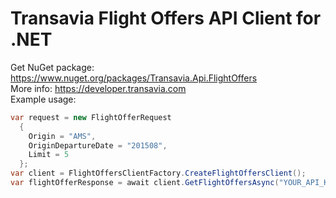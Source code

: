 # Transavia Flight Offers API Client for .NET  
Get NuGet package: https://www.nuget.org/packages/Transavia.Api.FlightOffers  
More info: https://developer.transavia.com  
Example usage:  
```c#
var request = new FlightOfferRequest 
  { 
    Origin = "AMS",  
    OriginDepartureDate = "201508",  
    Limit = 5   
  };
var client = FlightOffersClientFactory.CreateFlightOffersClient();
var flightOfferResponse = await client.GetFlightOffersAsync("YOUR_API_KEY", request);
```
